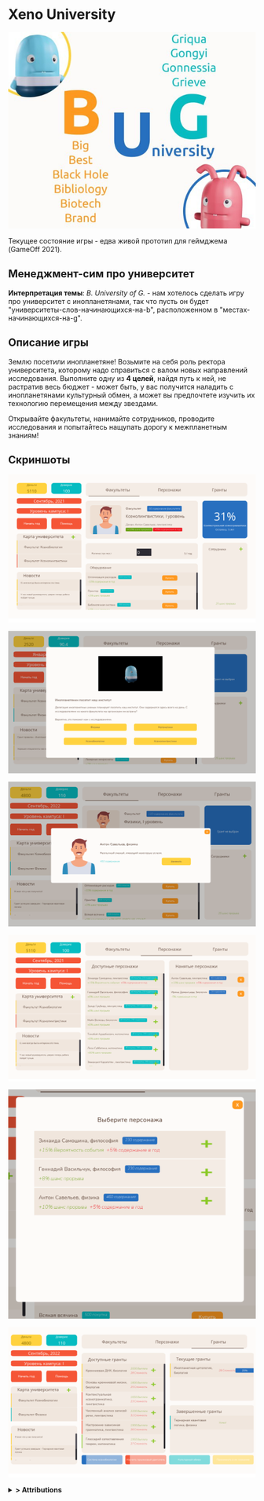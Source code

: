 # **Xeno University**

![title](https://raw.githubusercontent.com/VoidDruid/GameOff2021/master/.brand/banner.jpeg)

Текущее состояние игры - едва живой прототип для геймджема (GameOff 2021).

## Менеджмент-сим про университет

**Интерпретация темы**: *B. University of G.* - нам хотелось сделать игру про университет с инопланетянами, так что пусть он будет "университеты-слов-начинающихся-на-b", расположенном в "местах-начинающихся-на-g".

## Описание игры

Землю посетили инопланетяне! Возьмите на себя роль ректора университета, которому надо справиться с валом новых направлений исследования. Выполните одну из **4 целей**, найдя путь к ней, не растратив весь бюджет - может быть, у вас получится наладить с инопланетянами культурный обмен, а может вы предпочтете изучить их технологию перемещения между звездами.

Открывайте факультеты, нанимайте сотрудников, проводите исследования и попытайтесь нащупать дорогу к межпланетным знаниям!

## Скриншоты

![faculty](https://raw.githubusercontent.com/VoidDruid/GameOff2021/master/brand/screenshots/GameOff2021/faculty.png)

![event](https://raw.githubusercontent.com/VoidDruid/GameOff2021/master/brand/screenshots/GameOff2021/event.png)

![detail](https://raw.githubusercontent.com/VoidDruid/GameOff2021/master/brand/screenshots/GameOff2021/detail.png)

![characters](https://raw.githubusercontent.com/VoidDruid/GameOff2021/master/brand/screenshots/GameOff2021/characters.png)

![choice](https://raw.githubusercontent.com/VoidDruid/GameOff2021/master/brand/screenshots/GameOff2021/choice.png)

![grants](https://raw.githubusercontent.com/VoidDruid/GameOff2021/master/brand/screenshots/GameOff2021/grants.png)

<details>
  <summary><b>> Attributions</b></summary>
  <ul>
    <li><i>Icons made by <a href="https://www.freepik.com">Freepik</a></i> from <a href="https://www.flaticon.com/">Flaticon</a></li>
    <li><a href="https://kenney.nl/assets">kenney.nl</a></li>
    <li><a href="https://freesound.org">freesoud.org</a></li>
  </ul>
</details>
